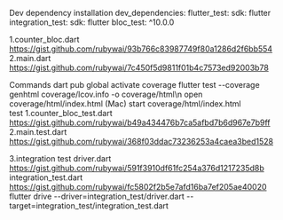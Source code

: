 Dev dependency installation
dev_dependencies:
 flutter_test:
  sdk: flutter
 integration_test:
  sdk: flutter
 bloc_test: ^10.0.0

1.counter_bloc.dart
https://gist.github.com/rubywai/93b766c83987749f80a1286d2f6bb554
2.main.dart
https://gist.github.com/rubywai/7c450f5d9811f01b4c7573ed92003b78

Commands 
dart pub global activate coverage
flutter test --coverage
genhtml coverage/lcov.info -o coverage/html\n
open coverage/html/index.html (Mac)
start coverage/html/index.html  
test
1.counter_bloc_test.dart
https://gist.github.com/rubywai/b49a434476b7ca5afbd7b6d967e7b9ff
2.main.test.dart
https://gist.github.com/rubywai/368f03ddac73236253a4caea3bed1528

3.integration test
driver.dart
https://gist.github.com/rubywai/591f3910df61fc254a376d1217235d8b
integration_test.dart
https://gist.github.com/rubywai/fc5802f2b5e7afd16ba7ef205ae40020
flutter drive --driver=integration_test/driver.dart --target=integration_test/integration_test.dart
